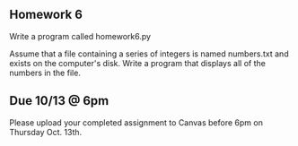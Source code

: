 ## Homework 6

Write a program called homework6.py

Assume that a file containing a series of integers is named numbers.txt and exists on the computer's disk.
Write a program that displays all of the numbers in the file.

## Due 10/13 @ 6pm
Please upload your completed assignment to Canvas before 6pm on Thursday Oct. 13th.
